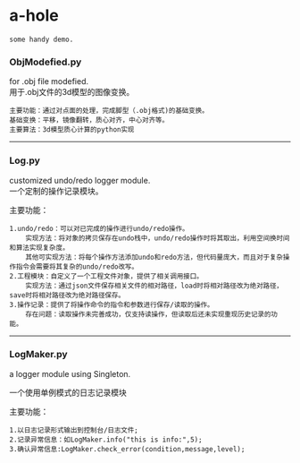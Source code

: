 # a-hole

    some handy demo.
### ObjModefied.py
for .obj file modefied.  
用于.obj文件的3d模型的图像变换。

    主要功能：通过对点面的处理，完成脚型（.obj格式)的基础变换。  
    基础变换：平移，镜像翻转，质心对齐，中心对齐等。
    主要算法：3d模型质心计算的python实现
***

### Log.py
customized undo/redo logger module.  
一个定制的操作记录模块。  

主要功能：  

    1.undo/redo：可以对已完成的操作进行undo/redo操作。  
        实现方法：将对象的拷贝保存在undo栈中，undo/redo操作时将其取出，利用空间换时间和算法实现复杂度。  
        其他可实现方法：将每个操作方法添加undo和redo方法，但代码量庞大，而且对于复杂操作指令会需要将其复杂的undo/redo改写。  
    2.工程模块：自定义了一个工程文件对象，提供了相关调用接口。  
        实现方法：通过json文件保存相关文件的相对路径，load时将相对路径改为绝对路径，save时将相对路径改为绝对路径保存。
    3.操作记录：提供了将操作命令的指令和参数进行保存/读取的操作。   
        存在问题：读取操作未完善成功，仅支持读操作，但读取后还未实现重现历史记录的功能。
***

### LogMaker.py

a logger module using Singleton.

一个使用单例模式的日志记录模块

主要功能：

```
1.以日志记录形式输出到控制台/日志文件;
2.记录异常信息：如LogMaker.info("this is info:",5);
3.确认异常信息:LogMaker.check_error(condition,message,level);
```

